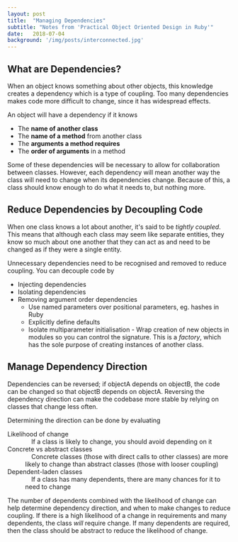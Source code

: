 ```yaml
---
layout: post
title:  "Managing Dependencies"
subtitle: "Notes from 'Practical Object Oriented Design in Ruby'"
date:   2018-07-04
background: '/img/posts/interconnected.jpg'
---
```



## What are Dependencies?

When an object knows something about other objects, this knowledge creates
a dependency which is a type of coupling. Too many dependencies makes code more
difficult to change, since it has widespread effects.

An object will have a dependency if it knows

* The **name of another class**
* The **name of a method** from another class
* The **arguments a method requires**
* The **order of arguments** in a method

Some of these dependencies will be necessary to allow for collaboration
between classes. However, each dependency will mean another way the class will
need to change when its dependencies change. Because of this, a class should
know enough to do what it needs to, but nothing more.

## Reduce Dependencies by Decoupling Code

When one class knows a lot about another, it's said to be _tightly coupled_.
This means that although each class may seem like separate entities, they know
so much about one another that they can act as and need to be changed as if
they were a single entity.

Unnecessary dependencies need to be recognised and removed to reduce coupling.
You can decouple code by

* Injecting dependencies
* Isolating dependencies
* Removing argument order dependencies
  * Use named parameters over positional parameters, eg. hashes in Ruby
  * Explicitly define defaults
  * Isolate multiparameter initialisation - Wrap creation of new objects in
  modules so you can control the signature. This is a _factory_, which has the
  sole purpose of creating instances of another class.

## Manage Dependency Direction

Dependencies can be reversed; if objectA depends on objectB, the code can be changed
so that objectB depends on objectA. Reversing the dependency direction can make the
codebase more stable by relying on classes that change less often.

Determining the direction can be done by evaluating

<dl>
  <dt>Likelihood of change</dt>
  <dd>
    &emsp;If a class is likely to change, you should avoid depending on it
  </dd>

  <dt>Concrete vs abstract classes</dt>
  <dd>
    &emsp;Concrete classes (those with direct calls to other classes) are more
    likely to change than abstract classes (those with looser coupling)
  </dd>

  <dt>Dependent-laden classes</dt>
  <dd>
    &emsp;If a class has many dependents, there are many chances for it to need
    to change
  </dd>
</dl>

The number of dependents combined with the likelihood of change can
help determine dependency direction, and when to make changes to reduce
coupling. If there is a high likelihood of a change in requirements and many
dependents, the class _will_ require change. If many dependents are required,
then the class should be abstract to reduce the likelihood of change.

